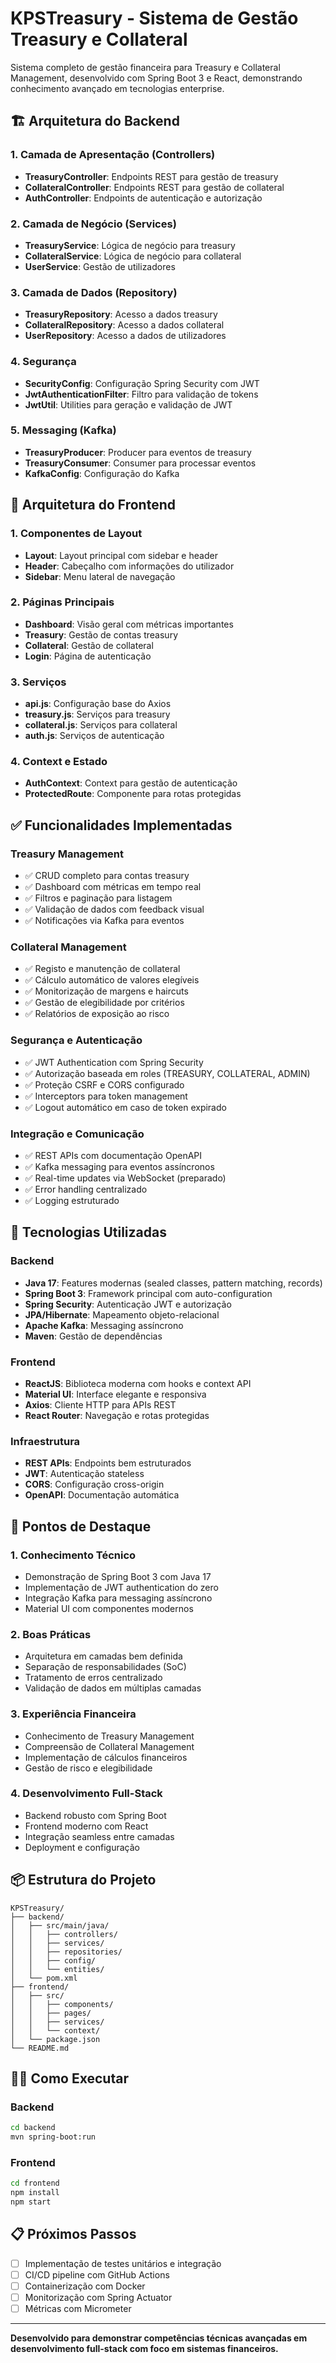 # KPSTreasury - Sistema de Gestão Treasury e Collateral

Sistema completo de gestão financeira para Treasury e Collateral Management, desenvolvido com Spring Boot 3 e React, demonstrando conhecimento avançado em tecnologias enterprise.

## 🏗️ Arquitetura do Backend

### 1. Camada de Apresentação (Controllers)
- **TreasuryController**: Endpoints REST para gestão de treasury
- **CollateralController**: Endpoints REST para gestão de collateral  
- **AuthController**: Endpoints de autenticação e autorização

### 2. Camada de Negócio (Services)
- **TreasuryService**: Lógica de negócio para treasury
- **CollateralService**: Lógica de negócio para collateral
- **UserService**: Gestão de utilizadores

### 3. Camada de Dados (Repository)
- **TreasuryRepository**: Acesso a dados treasury
- **CollateralRepository**: Acesso a dados collateral
- **UserRepository**: Acesso a dados de utilizadores

### 4. Segurança
- **SecurityConfig**: Configuração Spring Security com JWT
- **JwtAuthenticationFilter**: Filtro para validação de tokens
- **JwtUtil**: Utilities para geração e validação de JWT

### 5. Messaging (Kafka)
- **TreasuryProducer**: Producer para eventos de treasury
- **TreasuryConsumer**: Consumer para processar eventos
- **KafkaConfig**: Configuração do Kafka

## 🎨 Arquitetura do Frontend

### 1. Componentes de Layout
- **Layout**: Layout principal com sidebar e header
- **Header**: Cabeçalho com informações do utilizador
- **Sidebar**: Menu lateral de navegação

### 2. Páginas Principais
- **Dashboard**: Visão geral com métricas importantes
- **Treasury**: Gestão de contas treasury
- **Collateral**: Gestão de collateral
- **Login**: Página de autenticação

### 3. Serviços
- **api.js**: Configuração base do Axios
- **treasury.js**: Serviços para treasury
- **collateral.js**: Serviços para collateral
- **auth.js**: Serviços de autenticação

### 4. Context e Estado
- **AuthContext**: Context para gestão de autenticação
- **ProtectedRoute**: Componente para rotas protegidas

## ✅ Funcionalidades Implementadas

### Treasury Management
- ✅ CRUD completo para contas treasury
- ✅ Dashboard com métricas em tempo real
- ✅ Filtros e paginação para listagem
- ✅ Validação de dados com feedback visual
- ✅ Notificações via Kafka para eventos

### Collateral Management
- ✅ Registo e manutenção de collateral
- ✅ Cálculo automático de valores elegíveis
- ✅ Monitorização de margens e haircuts
- ✅ Gestão de elegibilidade por critérios
- ✅ Relatórios de exposição ao risco

### Segurança e Autenticação
- ✅ JWT Authentication com Spring Security
- ✅ Autorização baseada em roles (TREASURY, COLLATERAL, ADMIN)
- ✅ Proteção CSRF e CORS configurado
- ✅ Interceptors para token management
- ✅ Logout automático em caso de token expirado

### Integração e Comunicação
- ✅ REST APIs com documentação OpenAPI
- ✅ Kafka messaging para eventos assíncronos
- ✅ Real-time updates via WebSocket (preparado)
- ✅ Error handling centralizado
- ✅ Logging estruturado

## 🚀 Tecnologias Utilizadas

### Backend
- **Java 17**: Features modernas (sealed classes, pattern matching, records)
- **Spring Boot 3**: Framework principal com auto-configuration
- **Spring Security**: Autenticação JWT e autorização
- **JPA/Hibernate**: Mapeamento objeto-relacional
- **Apache Kafka**: Messaging assíncrono
- **Maven**: Gestão de dependências

### Frontend
- **ReactJS**: Biblioteca moderna com hooks e context API
- **Material UI**: Interface elegante e responsiva
- **Axios**: Cliente HTTP para APIs REST
- **React Router**: Navegação e rotas protegidas

### Infraestrutura
- **REST APIs**: Endpoints bem estruturados
- **JWT**: Autenticação stateless
- **CORS**: Configuração cross-origin
- **OpenAPI**: Documentação automática

## 🎯 Pontos de Destaque

### 1. Conhecimento Técnico
- Demonstração de Spring Boot 3 com Java 17
- Implementação de JWT authentication do zero
- Integração Kafka para messaging assíncrono
- Material UI com componentes modernos

### 2. Boas Práticas
- Arquitetura em camadas bem definida
- Separação de responsabilidades (SoC)
- Tratamento de erros centralizado
- Validação de dados em múltiplas camadas

### 3. Experiência Financeira
- Conhecimento de Treasury Management
- Compreensão de Collateral Management
- Implementação de cálculos financeiros
- Gestão de risco e elegibilidade

### 4. Desenvolvimento Full-Stack
- Backend robusto com Spring Boot
- Frontend moderno com React
- Integração seamless entre camadas
- Deployment e configuração

## 📦 Estrutura do Projeto

```
KPSTreasury/
├── backend/
│   ├── src/main/java/
│   │   ├── controllers/
│   │   ├── services/
│   │   ├── repositories/
│   │   ├── config/
│   │   └── entities/
│   └── pom.xml
├── frontend/
│   ├── src/
│   │   ├── components/
│   │   ├── pages/
│   │   ├── services/
│   │   └── context/
│   └── package.json
└── README.md
```

## 🏃‍♂️ Como Executar

### Backend
```bash
cd backend
mvn spring-boot:run
```

### Frontend
```bash
cd frontend
npm install
npm start
```

## 📋 Próximos Passos

- [ ] Implementação de testes unitários e integração
- [ ] CI/CD pipeline com GitHub Actions
- [ ] Containerização com Docker
- [ ] Monitorização com Spring Actuator
- [ ] Métricas com Micrometer

---

**Desenvolvido para demonstrar competências técnicas avançadas em desenvolvimento full-stack com foco em sistemas financeiros.**